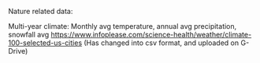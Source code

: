 Nature related data:

Multi-year climate: Monthly avg temperature, annual avg precipitation, snowfall avg
https://www.infoplease.com/science-health/weather/climate-100-selected-us-cities
(Has changed into csv format, and uploaded on G-Drive)
